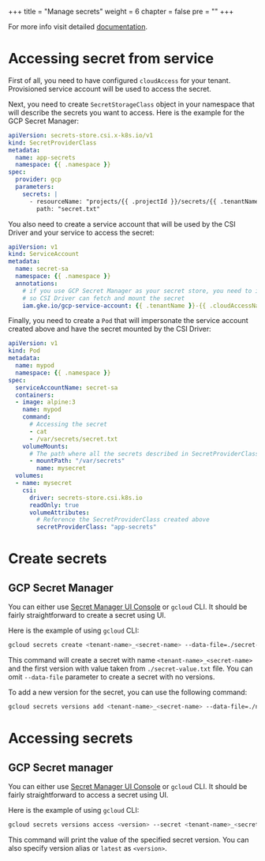 +++
title = "Manage secrets"
weight = 6
chapter = false
pre = ""
+++

For more info visit detailed [documentation](../secret-management).

# Accessing secret from service
First of all, you need to have configured `cloudAccess` for your tenant. Provisioned service account will be used to
access the secret.

Next, you need to create `SecretStorageClass` object in your namespace that will describe the secrets you want to access.
Here is the example for the GCP Secret Manager:
```yaml
apiVersion: secrets-store.csi.x-k8s.io/v1
kind: SecretProviderClass
metadata:
  name: app-secrets
  namespace: {{ .namespace }}
spec:
  provider: gcp
  parameters:
    secrets: |
      - resourceName: "projects/{{ .projectId }}/secrets/{{ .tenantName }}_{{ .secretName }}/versions/latest"
        path: "secret.txt"
```

You also need to create a service account that will be used by the CSI Driver and your service to access the secret:
```yaml
apiVersion: v1
kind: ServiceAccount
metadata:
  name: secret-sa
  namespace: {{ .namespace }}
  annotations:
    # if you use GCP Secret Manager as your secret store, you need to impersonate cloudAccess service account,
    # so CSI Driver can fetch and mount the secret
    iam.gke.io/gcp-service-account: {{ .tenantName }}-{{ .cloudAccessName }}@{{ .projectId }}.iam.gserviceaccount.com
```

Finally, you need to create a `Pod` that will impersonate the service account created above and have the secret mounted by the CSI Driver:
```yaml
apiVersion: v1
kind: Pod
metadata:
  name: mypod
  namespace: {{ .namespace }}
spec:
  serviceAccountName: secret-sa
  containers:
  - image: alpine:3
    name: mypod
    command:
      # Accessing the secret
      - cat
      - /var/secrets/secret.txt
    volumeMounts:
      # The path where all the secrets described in SecretProviderClass will be mounted
      - mountPath: "/var/secrets"
        name: mysecret
  volumes:
  - name: mysecret
    csi:
      driver: secrets-store.csi.k8s.io
      readOnly: true
      volumeAttributes:
        # Reference the SecretProviderClass created above
        secretProviderClass: "app-secrets"
```

# Create secrets
## GCP Secret Manager
You can either use [Secret Manager UI Console](https://cloud.google.com/security/products/secret-manager) or `gcloud` CLI.
It should be fairly straightforward to create a secret using UI.

Here is the example of using `gcloud` CLI:
```bash
gcloud secrets create <tenant-name>_<secret-name> --data-file=./secret-value.txt
```
This command will create a secret with name `<tenant-name>_<secret-name>` and the first version with value taken from `./secret-value.txt` file.
You can omit `--data-file` parameter to create a secret with no versions.

To add a new version for the secret, you can use the following command:
```bash
gcloud secrets versions add <tenant-name>_<secret-name> --data-file=./new-secret-value.txt
```

# Accessing secrets
## GCP Secret manager
You can either use [Secret Manager UI Console](https://cloud.google.com/security/products/secret-manager) or `gcloud` CLI.
It should be fairly straightforward to access a secret using UI.

Here is the example of using `gcloud` CLI:
```bash
gcloud secrets versions access <version> --secret <tenant-name>_<secret-name>
```

This command will print the value of the specified secret version.
You can also specify version alias or `latest` as `<version>`.

